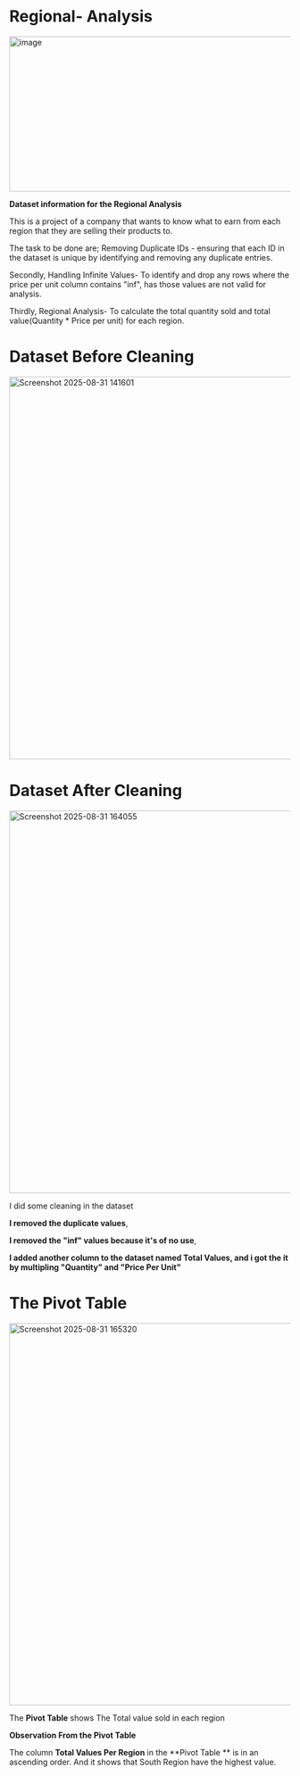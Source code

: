# Regional- Analysis

<img width="716" height="278" alt="image" src="https://github.com/user-attachments/assets/78ba9322-8da4-4f85-81c0-768c6fe6af4f" />


**Dataset information for the Regional Analysis**


This is a project of a company that wants to know what to earn from each region that they are selling their products to. 

The task to be done are; 
Removing Duplicate IDs - ensuring that each ID in the dataset is unique by identifying and removing any duplicate entries. 

Secondly, Handling Infinite Values-  To identify and drop any rows where the price per unit column contains "inf", has those values are not valid for analysis.

Thirdly, Regional Analysis- To calculate the total quantity sold and total value(Quantity * Price per unit) for each region.



  # Dataset Before Cleaning

  <img width="1340" height="686" alt="Screenshot 2025-08-31 141601" src="https://github.com/user-attachments/assets/77196182-25ea-45ec-8fab-0302e4f8f683" />


# Dataset After Cleaning

<img width="1344" height="686" alt="Screenshot 2025-08-31 164055" src="https://github.com/user-attachments/assets/909481c0-af08-4c76-85b7-6911e24321aa" />

I did some cleaning in the dataset

**I removed the duplicate values**,

**I removed the "inf" values because it's of no use**,

**I added another column to the dataset named **Total Values**, and i got the it by multipling "Quantity" and "Price Per Unit"**


# The Pivot Table

<img width="1364" height="685" alt="Screenshot 2025-08-31 165320" src="https://github.com/user-attachments/assets/a4a3f674-71fb-4607-a0fc-c74b7919027c" />

The **Pivot Table** shows The Total value sold in each region

**Observation From the Pivot Table**

The column **Total Values Per Region** in the **Pivot Table ** is in an ascending order.
And it shows that South Region have the highest value.
